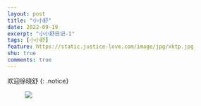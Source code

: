 ```yaml
---
layout: post
title: "小小舒"
date: 2022-09-19
excerpt: "小小舒日记-1"
tags: [小小舒]
feature: https://static.justice-love.com/image/jpg/xktp.jpg
shu: true
comments: true
---
```

欢迎徐晓舒
{: .notice}
<figure>
    <img src="{{ site.staticUrl }}/xiaoxiaoshu/image/xiaoxiaoshu.jpeg" />
</figure>
